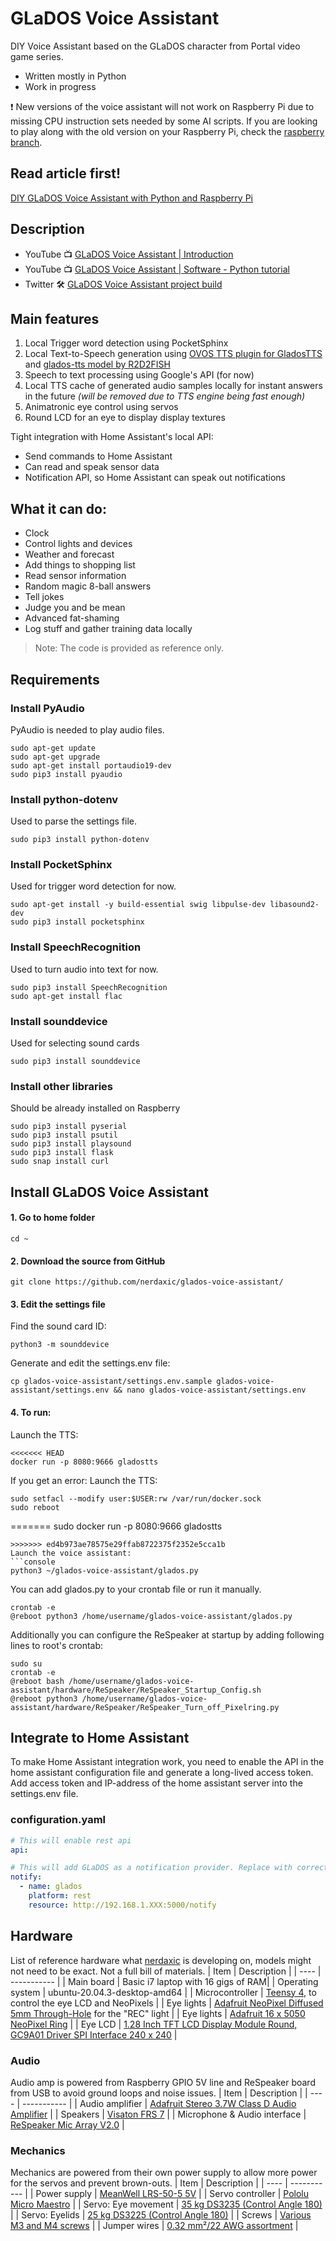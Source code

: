 # GLaDOS Voice Assistant
DIY Voice Assistant based on the GLaDOS character from Portal video game series.

* Written mostly in Python
* Work in progress

❗ New versions of the voice assistant will not work on Raspberry Pi due to missing CPU instruction sets needed by some AI scripts. If you are looking to play along with the old version on your Raspberry Pi, check the [raspberry branch](https://github.com/nerdaxic/glados-voice-assistant/tree/raspberry).

## Read article first!
[DIY GLaDOS Voice Assistant with Python and Raspberry Pi](https://www.henrirantanen.fi/2022/02/10/diy-glados-raspberry-pi-voice-assistant/?utm_source=github.com&utm_medium=social&utm_campaign=post&utm_content=DIY+GLaDOS+Voice+Assistant+with+Python+and+Raspberry+Pi)

## Description
* YouTube 📺 [GLaDOS Voice Assistant | Introduction](https://www.youtube.com/embed/Y3h5tKWqf-w)
* YouTube 📺 [GLaDOS Voice Assistant | Software - Python tutorial](https://youtu.be/70_imR6cBGc)
* Twitter 🛠 [GLaDOS Voice Assistant project build](https://twitter.com/search?q=(%23glados)%20(from%3Anerdaxic)&src=typed_query)

## Main features
1. Local Trigger word detection using PocketSphinx
2. Local Text-to-Speech generation using [OVOS TTS plugin for GladosTTS](https://github.com/NeonGeckoCom/neon-tts-plugin-glados) and [glados-tts model by R2D2FISH](https://github.com/R2D2FISH/glados-tts)
3. Speech to text processing using Google's API (for now)
4. Local TTS cache of generated audio samples locally for instant answers in the future _(will be removed due to TTS engine being fast enough)_
5. Animatronic eye control using servos
6. Round LCD for an eye to display display textures

Tight integration with Home Assistant's local API:
* Send commands to Home Assistant
* Can read and speak sensor data
* Notification API, so Home Assistant can speak out notifications

## What it can do:
* Clock
* Control lights and devices
* Weather and forecast
* Add things to shopping list
* Read sensor information
* Random magic 8-ball answers
* Tell jokes
* Judge you and be mean
* Advanced fat-shaming
* Log stuff and gather training data locally


> Note: The code is provided as reference only.

## Requirements
### Install PyAudio
PyAudio is needed to play audio files.
```console 
sudo apt-get update 
sudo apt-get upgrade 
sudo apt-get install portaudio19-dev 
sudo pip3 install pyaudio
``` 
### Install python-dotenv
Used to parse the settings file.
```console 
sudo pip3 install python-dotenv
``` 
### Install PocketSphinx
Used for trigger word detection for now.
```console 
sudo apt-get install -y build-essential swig libpulse-dev libasound2-dev
sudo pip3 install pocketsphinx
``` 

### Install SpeechRecognition 
Used to turn audio into text for now.
```console 
sudo pip3 install SpeechRecognition
sudo apt-get install flac
``` 
### Install sounddevice 
Used for selecting sound cards
```console 
sudo pip3 install sounddevice
``` 
### Install other libraries
Should be already installed on Raspberry
```console 
sudo pip3 install pyserial
sudo pip3 install psutil
sudo pip3 install playsound
sudo pip3 install flask
sudo snap install curl
``` 


## Install GLaDOS Voice Assistant

#### 1. Go to home folder
```console 
cd ~
``` 
#### 2. Download the source from GitHub
```console 
git clone https://github.com/nerdaxic/glados-voice-assistant/
``` 
#### 3. Edit the settings file

Find the sound card ID:
```console
python3 -m sounddevice
```
Generate and edit the settings.env file:
```console 
cp glados-voice-assistant/settings.env.sample glados-voice-assistant/settings.env && nano glados-voice-assistant/settings.env
``` 
#### 4. To run:
Launch the TTS:
```console
<<<<<<< HEAD
docker run -p 8080:9666 gladostts
```
If you get an error:
Launch the TTS:
```console
sudo setfacl --modify user:$USER:rw /var/run/docker.sock
sudo reboot
```

=======
sudo docker run -p 8080:9666 gladostts
```
>>>>>>> ed4b973ae78575e29ffab8722375f2352e5cca1b
Launch the voice assistant:
```console
python3 ~/glados-voice-assistant/glados.py
```

You can add glados.py to your crontab file or run it manually.
```console
crontab -e
@reboot python3 /home/username/glados-voice-assistant/glados.py
``` 
Additionally you can configure the ReSpeaker at startup by adding following lines to root's crontab:
```console  
sudo su
crontab -e
@reboot bash /home/username/glados-voice-assistant/hardware/ReSpeaker/ReSpeaker_Startup_Config.sh
@reboot python3 /home/username/glados-voice-assistant/hardware/ReSpeaker/ReSpeaker_Turn_off_Pixelring.py
``` 

## Integrate to Home Assistant

To make Home Assistant integration work, you need to enable the API in the home assistant configuration file and generate a long-lived access token.
Add access token and IP-address of the home assistant server into the settings.env file.
### configuration.yaml

```YAML 
# This will enable rest api
api:

# This will add GLaDOS as a notification provider. Replace with correct IP of GLaDOS.
notify:
  - name: glados
    platform: rest
    resource: http://192.168.1.XXX:5000/notify
``` 

## Hardware
List of reference hardware what [nerdaxic](https://github.com/nerdaxic/) is developing on, models might not need to be exact. 
Not a full bill of materials.
| Item | Description |
| ---- | ----------- |
| Main board | Basic i7 laptop with 16 gigs of RAM|
| Operating system | ubuntu-20.04.3-desktop-amd64 |
| Microcontroller | [Teensy 4](https://www.pjrc.com/store/teensy40.html), to control the eye LCD and NeoPixels |
| Eye lights | [Adafruit NeoPixel Diffused 5mm Through-Hole](https://www.adafruit.com/product/1938) for the "REC" light |
| Eye lights  | [Adafruit 16 x 5050 NeoPixel Ring](https://www.adafruit.com/product/1463) |
| Eye LCD | [1.28 Inch TFT LCD Display Module Round, GC9A01 Driver SPI Interface 240 x 240](https://www.amazon.de/gp/product/B08G8MVCCZ/) |
### Audio
Audio amp is powered from Raspberry GPIO 5V line and ReSpeaker board from USB to avoid ground loops and noise issues.
| Item | Description |
| ---- | ----------- |
| Audio amplifier | [Adafruit Stereo 3.7W Class D Audio Amplifier](https://www.adafruit.com/product/987) |
| Speakers | [Visaton FRS 7](https://www.amazon.de/gp/product/B0056BQAFC/) |
| Microphone & Audio interface | [ReSpeaker Mic Array V2.0](https://www.seeedstudio.com/ReSpeaker-Mic-Array-v2-0.html) |
### Mechanics
Mechanics are powered from their own power supply to allow more power for the servos and prevent brown-outs.
| Item | Description |
| ---- | ----------- |
| Power supply | [MeanWell LRS-50-5 5V](https://www.amazon.de/gp/product/B00MWQDH00/) |
| Servo controller | [Pololu Micro Maestro](https://www.pololu.com/product/1350/) |
| Servo: Eye movement | [35 kg DS3235 (Control Angle 180)](https://www.amazon.de/gp/product/B07T725ZV5/) |
| Servo: Eyelids | [25 kg DS3225 (Control Angle 180)](https://www.amazon.de/gp/product/B08BZNSLQF/) |
| Screws | [Various M3 and M4 screws](https://www.amazon.de/gp/product/B073SS7D8J/) |
| Jumper wires | [0.32 mm²/22 AWG assortment](https://www.amazon.de/gp/product/B07TV5VXZ2/) |
